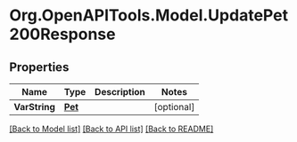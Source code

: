 # Org.OpenAPITools.Model.UpdatePet200Response

## Properties

Name | Type | Description | Notes
------------ | ------------- | ------------- | -------------
**VarString** | [**Pet**](Pet.md) |  | [optional] 

[[Back to Model list]](../../README.md#documentation-for-models) [[Back to API list]](../../README.md#documentation-for-api-endpoints) [[Back to README]](../../README.md)

